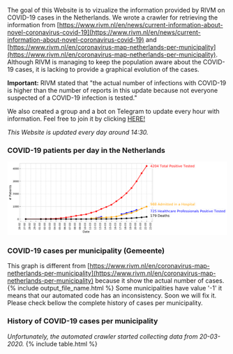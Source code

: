 The goal of this Website is to vizualize the information provided by RIVM on COVID-19 cases in the Netherlands. We wrote a crawler for retrieving the information from [https://www.rivm.nl/en/news/current-information-about-novel-coronavirus-covid-19](https://www.rivm.nl/en/news/current-information-about-novel-coronavirus-covid-19) and [https://www.rivm.nl/en/coronavirus-map-netherlands-per-municipality](https://www.rivm.nl/en/coronavirus-map-netherlands-per-municipality). Although RIVM is managing to keep the population aware about the COVID-19 cases, it is lacking to provide a graphical evolution of the cases. 

**Important:** RIVM stated that "the actual number of infections with COVID-19 is higher than the number of reports in this update because not everyone suspected of a COVID-19 infection is tested."

We also created a group and a bot on Telegram to update every hour with information. Feel free to join it by clicking [HERE!](https://t.me/joinchat/A8Zq6xTAB8lyg6iZo6_YNA)

*This Website is updated every day around 14:30.*

### COVID-19 patients per day in the Netherlands
![image](figs/overall_cummulative_stats.png)

### COVID-19 cases per municipality (Gemeente)
This graph is different from [https://www.rivm.nl/en/coronavirus-map-netherlands-per-municipality](https://www.rivm.nl/en/coronavirus-map-netherlands-per-municipality) because it show the actual number of cases.
{% include output_file_name.html %}
Some municipalities have value '-1' it means that our automated code has an inconsistency. Soon we will fix it. Please check bellow the complete history of cases per municipality.

### History of COVID-19 cases per municipality
*Unfortunately, the automated crawler started collecting data from 20-03-2020.*
{% include table.html %}